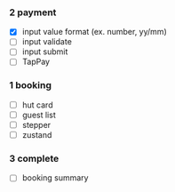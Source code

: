 ### 2 payment

- [x] input value format (ex. number, yy/mm)
- [ ] input validate
- [ ] input submit
- [ ] TapPay

### 1 booking

- [ ] hut card
- [ ] guest list
- [ ] stepper
- [ ] zustand

### 3 complete

- [ ] booking summary
